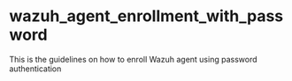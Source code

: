 # wazuh_agent_enrollment_with_password
 This is the guidelines on how to enroll Wazuh agent using password authentication
